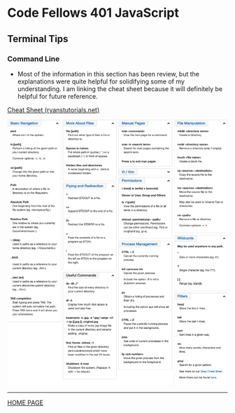 # Code Fellows 401 JavaScript

## Terminal Tips

### Command Line

- Most of the information in this section has been review, but the explanations were quite helpful for solidifying some of my understanding. I am linking the cheat sheet because it will definitely be helpful for future reference.

[Cheat Sheet (ryanstutorials.net)](https://ryanstutorials.net/linuxtutorial/cheatsheet.php)

![Cheat Sheet](./../img/linux-command-cheat-sheet.png)

---

[HOME PAGE](https://getullrichordietrying.github.io/reading-notes/)

